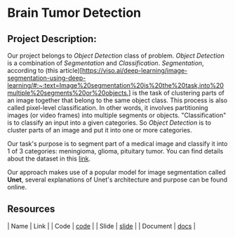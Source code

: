 # Brain Tumor Detection

## Project Description:

Our project belongs to *Object Detection* class of problem. *Object Detection* is a combination of *Segmentation* and *Classification*. *Segmentation*, according to (this article)[https://viso.ai/deep-learning/image-segmentation-using-deep-learning/#:~:text=Image%20segmentation%20is%20the%20task,into%20multiple%20segments%20or%20objects.] is the task of clustering parts of an image together that belong to the same object class. This process is also called pixel-level classification. In other words, it involves partitioning images (or video frames) into multiple segments or objects. "Classification" is to classify an input into a given categories. So *Object Detection* is to cluster parts of an image and put it into one or more categories.

Our task's purpose is to segment part of a medical image and classify it into 1 of 3 categories: meningioma, glioma, pituitary tumor. You can find details about the dataset in this [link](https://github.com/guillaumefrd/brain-tumor-mri-dataset).

Our approach makes use of a popular model for image segmentation called **Unet**, several explanations of Unet's architecture and purpose can be found online.

## Resources

| Name | Link |
| Code | [code](https://www.kaggle.com/code/banggiangle/multi-class-unet/notebook) |
| Slide | [slide](https://docs.google.com/presentation/d/1VlcoHUWSod6vnhLBq03NJWYYayJp94XADDcw_Qy7CLI/edit#slide=id.ga74eebb0e2_0_188) |
| Document | [docs](./documents/) |
